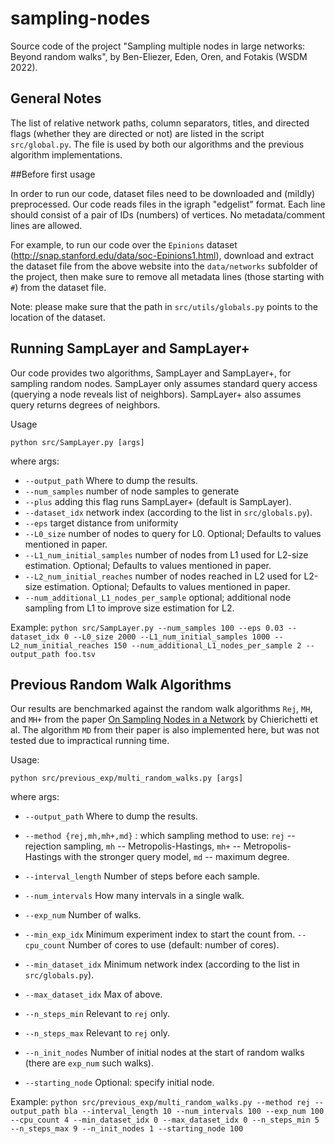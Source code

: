 # sampling-nodes
Source code of the project "Sampling multiple nodes in large networks: Beyond random walks", by Ben-Eliezer, Eden, Oren, and Fotakis (WSDM 2022).

## General Notes
The list of relative network paths, column separators, titles, and directed flags (whether they are directed or not) are listed in the script `src/global.py`. The file is used by both our algorithms and the previous algorithm implementations.

##Before first usage

In order to run our code, dataset files need to be downloaded and (mildly) preprocessed.
Our code reads files in the igraph "edgelist" format.
Each line should consist of a pair of IDs (numbers) of vertices. No metadata/comment lines are allowed.

For example, to run our code over the ``Epinions`` dataset (http://snap.stanford.edu/data/soc-Epinions1.html),
download and extract the dataset file from the above website into the ``data/networks`` subfolder of the project,
then make sure to remove all metadata lines (those starting with ``#``) from the dataset file.

Note: please make sure that the path in ``src/utils/globals.py`` points to the location of the dataset.

## Running SampLayer and SampLayer+
Our code provides two algorithms, SampLayer and SampLayer+, for sampling random nodes.
SampLayer only assumes standard query access (querying a node reveals list of neighbors).
SampLayer+ also assumes query returns degrees of neighbors.

Usage
```
python src/SampLayer.py [args]
```

where args:

- `--output_path` Where to dump the results.
- `--num_samples` number of node samples to generate
- `--plus` adding this flag runs SampLayer+ (default is SampLayer).
- `--dataset_idx` network index (according to the list in `src/globals.py`).
- `--eps` target distance from uniformity
- `--L0_size` number of nodes to query for L0. Optional; Defaults to values mentioned in paper.
- `--L1_num_initial_samples` number of nodes from L1 used for L2-size estimation.
Optional; Defaults to values mentioned in paper.
- `--L2_num_initial_reaches` number of nodes reached in L2 used for L2-size estimation.
Optional; Defaults to values mentioned in paper.
- `--num_additional_L1_nodes_per_sample` optional; additional node sampling from L1 to improve size estimation for L2.

Example:
`python src/SampLayer.py --num_samples 100 --eps 0.03 --dataset_idx 0 --L0_size 2000 --L1_num_initial_samples 1000 --L2_num_initial_reaches 150 --num_additional_L1_nodes_per_sample 2 --output_path foo.tsv`

## Previous Random Walk Algorithms
Our results are benchmarked against the random walk algorithms `Rej`, `MH`, and `MH+` from the paper [On Sampling Nodes in a Network](https://dl.acm.org/doi/10.1145/2872427.2883045) by Chierichetti et al.
The algorithm `MD` from their paper is also implemented here, but was not tested due to impractical running time.

Usage:
```
python src/previous_exp/multi_random_walks.py [args]
```
where args:

- `--output_path` Where to dump the results.
- `--method {rej,mh,mh+,md}` : which sampling method to use: `rej` -- rejection sampling, `mh` -- Metropolis-Hastings, `mh+` -- Metropolis-Hastings with the stronger query model, `md` -- maximum degree.
- `--interval_length` Number of steps before each sample.
- `--num_intervals` How many intervals in a single walk.

- `--exp_num` Number of walks.

- `--min_exp_idx` Minimum experiment index to start the count from.
`--cpu_count` Number of cores to use (default: number of cores).

- `--min_dataset_idx` Minimum network index (according to the list in `src/globals.py`).

- `--max_dataset_idx` Max of above.

- `--n_steps_min` Relevant to `rej` only.

- `--n_steps_max` Relevant to `rej` only.

- `--n_init_nodes` Number of initial nodes at the start of random walks (there are `exp_num` such walks).

- `--starting_node` Optional: specify initial node.

Example:
`python src/previous_exp/multi_random_walks.py --method rej --output_path bla --interval_length 10 --num_intervals 100 --exp_num 100 --cpu_count 4 --min_dataset_idx 0 --max_dataset_idx 0 --n_steps_min 5 --n_steps_max 9 --n_init_nodes 1 --starting_node 100`
